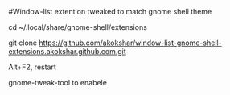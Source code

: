 #Window-list extention tweaked to match gnome shell theme


cd ~/.local/share/gnome-shell/extensions

git clone https://github.com/akokshar/window-list-gnome-shell-extensions.akokshar.github.com.git

Alt+F2, restart

gnome-tweak-tool to enabele
